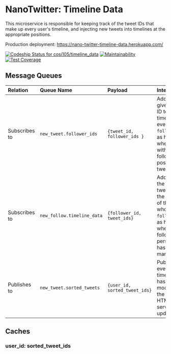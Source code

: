# NanoTwitter: Timeline Data

This microservice is responsible for keeping track of the tweet IDs that make up every user's timeline, and injecting new tweets into timelines at the appropriate positions.

Production deployment: https://nano-twitter-timeline-data.herokuapp.com/

[![Codeship Status for cosi105/timeline_data](https://app.codeship.com/projects/696c2fd0-4c17-0137-d772-0a018d266758/status?branch=master)](https://app.codeship.com/projects/338763)
[![Maintainability](https://api.codeclimate.com/v1/badges/684bc84fd01743745a03/maintainability)](https://codeclimate.com/github/cosi105/timeline_data/maintainability)
[![Test Coverage](https://api.codeclimate.com/v1/badges/684bc84fd01743745a03/test_coverage)](https://codeclimate.com/github/cosi105/timeline_data/test_coverage)

## Message Queues

| Relation | Queue Name | Payload | Interaction |
| :------- | :--------- | :------ |:--
| Subscribes to | `new_tweet.follower_ids` | `{tweet_id, follower_ids }` | Adds the given tweet ID to the timeline of every user in `follower_ids`, as happens when a user with many followers posts a tweet.
| Subscribes to | `new_follow.timeline_data` | `{follower_id, tweet_ids}` | Adds all of the given tweet IDs to the timeline of the user whose ID is `follower_id`, as happens when a user follows a person who has posted many tweets.
| Publishes to | `new_tweet.sorted_tweets` | `{user_id, sorted_tweet_ids}` | Publishes every timeline that has just been modified, so the Timeline HTML service can update.


## Caches

### user\_id: sorted\_tweet\_ids